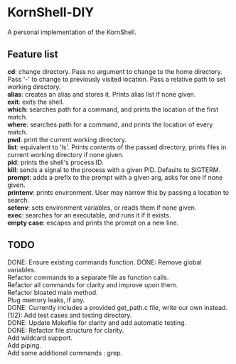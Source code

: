 # KornShell-DIY

A personal implementation of the KornShell.

## Feature list

**cd**: change directory. Pass no argument to change to the home directory. Pass '-' to change to previously visited location. Pass a relative path to set working directory.  
**alias**: creates an alias and stores it. Prints alias list if none given.  
**exit**: exits the shell.  
**which**: searches path for a command, and prints the location of the first match.  
**where**: searches path for a command, and prints the location of every match.  
**pwd**: print the current working directory.  
**list**: equivalent to 'ls'. Prints contents of the passed directory, prints files in current working directory if none given.  
**pid**: prints the shell's process ID.  
**kill**: sends a signal to the process with a given PID. Defaults to SIGTERM.  
**prompt**: adds a prefix to the prompt with a given arg, asks for one if none given.  
**printenv**: prints environment. User may narrow this by passing a location to search.  
**setenv**: sets environment variables, or reads them if none given.  
**exec**: searches for an executable, and runs it if it exists.  
**empty case**: escapes and prints the prompt on a new line.  


## TODO

DONE: Ensure existing commands function.
DONE: Remove global variables.  
Refactor commands to a separate file as function calls.  
Refactor all commands for clarity and improve upon them.  
Refactor bloated main method.  
Plug memory leaks, if any.  
DONE: Currently includes a provided get_path.c file, write our own instead.  
(1/2): Add test cases and testing directory.  
DONE: Update Makefile for clarity and add automatic testing.  
DONE: Refactor file structure for clarity.  
Add wildcard support.  
Add piping.  
Add some additional commands : grep.  
